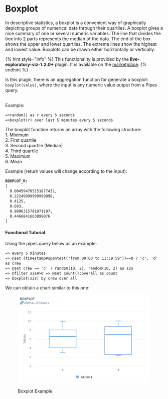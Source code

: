 # Boxplot

In descriptive statistics, a boxplot is a convenient way of graphically depicting groups of numerical data through their quartiles. A boxplot  gives a nice summary of one or several numeric variables. The line that divides the box into 2 parts represents the median of the data. The end of the box shows the upper and lower quartiles. The extreme lines show the highest and lowest value. Boxplots can be drawn either horizontally or vertically.&#x20;

{% hint style="info" %}
This functionality is provided by the **live-exploratory-viz-1.2.0+** plugin. It is available on the [marketplace](https://marketplace.intelie.com/artifact/plugin-live-exploratory-viz/).
{% endhint %}

Is this plugin, there is an aggregation function for generate a boxplot: `boxplot(value)`, where the input is any numeric value output from a Pipes query.&#x20;

\
Example:

```
=>random() as r every 5 seconds 
=>boxplot(r) over last 5 minutes every 5 seconds
```

The boxplot function returns an array with the following structure:\
&#x20;       1\. Minimum\
&#x20;       2\. First quartile\
&#x20;       3\. Second quartile (Median)\
&#x20;       4\. Third quartile\
&#x20;       5\. Maximum \
&#x20;       6\. Mean

Example (return values will change according to the input):&#x20;

<pre><code><strong>BOXPLOT_R:
</strong>[
  0.004594705151877432,
  0.22249999999999998,
  0.4125,
  0.693,
  0.9996315781971197,
  0.4466841663899076
]
</code></pre>

#### Functional Tutorial

Using the pipes query below as an example:

```
=> every 5 minutes 
=> @set (timestamp#spantest("from 00:00 to 11:59:59"))==0 ? 'c', 'd' as crew 
=> @set crew == 'c' ? random(10, 2), random(10, 2) as s2s 
=> @filter s2s#>0 => @set count():overall as count 
=> boxplot(s2s) by crew over all
```

We can obtain a chart similar to this one:

<figure><img src="../../.gitbook/assets/boxplot.png" alt=""><figcaption><p>Boxplot Example</p></figcaption></figure>
